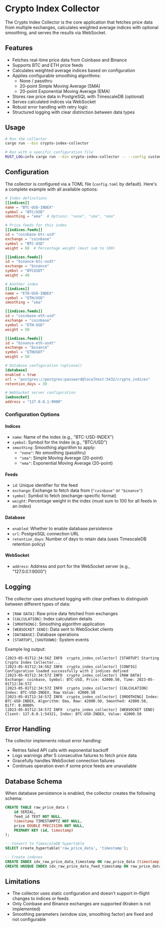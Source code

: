 # Crypto Index Collector

The Crypto Index Collector is the core application that fetches price data from multiple exchanges, calculates weighted average indices with optional smoothing, and serves the results via WebSocket.

## Features

- Fetches real-time price data from Coinbase and Binance
- Supports BTC and ETH price feeds
- Calculates weighted average indices based on configuration
- Applies configurable smoothing algorithms:
  - None / passthru
  - 20-point Simple Moving Average (SMA)
  - 20-point Exponential Moving Average (EMA)
- Stores raw price data in PostgreSQL with TimescaleDB (optional)
- Serves calculated indices via WebSocket
- Robust error handling with retry logic
- Structured logging with clear distinction between data types

## Usage

```bash
# Run the collector
cargo run --bin crypto-index-collector

# Run with a specific configuration file
RUST_LOG=info cargo run --bin crypto-index-collector -- --config custom-config.toml
```

## Configuration

The collector is configured via a TOML file (`config.toml` by default). Here's a complete example with all available options:

```toml
# Index definitions
[[indices]]
name = "BTC-USD-INDEX"
symbol = "BTC/USD"
smoothing = "ema"  # Options: "none", "sma", "ema"

# Price feeds for this index
[[indices.feeds]]
id = "coinbase-btc-usd"
exchange = "coinbase"
symbol = "BTC-USD"
weight = 60  # Percentage weight (must sum to 100)

[[indices.feeds]]
id = "binance-btc-usdt"
exchange = "binance"
symbol = "BTCUSDT"
weight = 40

# Another index
[[indices]]
name = "ETH-USD-INDEX"
symbol = "ETH/USD"
smoothing = "sma"

[[indices.feeds]]
id = "coinbase-eth-usd"
exchange = "coinbase"
symbol = "ETH-USD"
weight = 50

[[indices.feeds]]
id = "binance-eth-usdt"
exchange = "binance"
symbol = "ETHUSDT"
weight = 50

# Database configuration (optional)
[database]
enabled = true
url = "postgres://postgres:password@localhost:5432/crypto_indices"
retention_days = 30

# WebSocket server configuration
[websocket]
address = "127.0.0.1:9000"
```

### Configuration Options

#### Indices

- `name`: Name of the index (e.g., "BTC-USD-INDEX")
- `symbol`: Symbol for the index (e.g., "BTC/USD")
- `smoothing`: Smoothing algorithm to apply:
  - `"none"`: No smoothing (passthru)
  - `"sma"`: Simple Moving Average (20-point)
  - `"ema"`: Exponential Moving Average (20-point)

#### Feeds

- `id`: Unique identifier for the feed
- `exchange`: Exchange to fetch data from (`"coinbase"` or `"binance"`)
- `symbol`: Symbol to fetch (exchange-specific format)
- `weight`: Percentage weight in the index (must sum to 100 for all feeds in an index)

#### Database

- `enabled`: Whether to enable database persistence
- `url`: PostgreSQL connection URL
- `retention_days`: Number of days to retain data (uses TimescaleDB retention policy)

#### WebSocket

- `address`: Address and port for the WebSocket server (e.g., "127.0.0.1:9000")

## Logging

The collector uses structured logging with clear prefixes to distinguish between different types of data:

- `[RAW DATA]`: Raw price data fetched from exchanges
- `[CALCULATION]`: Index calculation details
- `[SMOOTHING]`: Smoothing algorithm application
- `[WEBSOCKET SEND]`: Data sent to WebSocket clients
- `[DATABASE]`: Database operations
- `[STARTUP]`, `[SHUTDOWN]`: System events

Example log output:

```
[2023-05-01T12:34:56Z INFO  crypto_index_collector] [STARTUP] Starting Crypto Index Collector...
[2023-05-01T12:34:56Z INFO  crypto_index_collector] [CONFIG] Configuration loaded successfully with 2 indices defined
[2023-05-01T12:34:57Z INFO  crypto_index_collector] [RAW DATA] Exchange: coinbase, Symbol: BTC-USD, Price: 42000.50, Time: 2023-05-01T12:34:57Z
[2023-05-01T12:34:57Z INFO  crypto_index_collector] [CALCULATION] Index: BTC-USD-INDEX, Raw Value: 42000.50
[2023-05-01T12:34:57Z INFO  crypto_index_collector] [SMOOTHING] Index: BTC-USD-INDEX, Algorithm: Ema, Raw: 42000.50, Smoothed: 42000.50, Diff: 0.0000%
[2023-05-01T12:34:57Z INFO  crypto_index_collector] [WEBSOCKET SEND] Client: 127.0.0.1:54321, Index: BTC-USD-INDEX, Value: 42000.50
```

## Error Handling

The collector implements robust error handling:

- Retries failed API calls with exponential backoff
- Logs warnings after 5 consecutive failures to fetch price data
- Gracefully handles WebSocket connection failures
- Continues operation even if some price feeds are unavailable

## Database Schema

When database persistence is enabled, the collector creates the following schema:

```sql
CREATE TABLE raw_price_data (
    id SERIAL,
    feed_id TEXT NOT NULL,
    timestamp TIMESTAMPTZ NOT NULL,
    price DOUBLE PRECISION NOT NULL,
    PRIMARY KEY (id, timestamp)
);

-- Convert to TimescaleDB hypertable
SELECT create_hypertable('raw_price_data', 'timestamp');

-- Create indexes
CREATE INDEX idx_raw_price_data_timestamp ON raw_price_data (timestamp);
CREATE UNIQUE INDEX idx_raw_price_data_feed_timestamp ON raw_price_data (feed_id, timestamp);
```

## Limitations

- The collector uses static configuration and doesn't support in-flight changes to indices or feeds
- Only Coinbase and Binance exchanges are supported (Kraken is not implemented)
- Smoothing parameters (window size, smoothing factor) are fixed and not configurable
